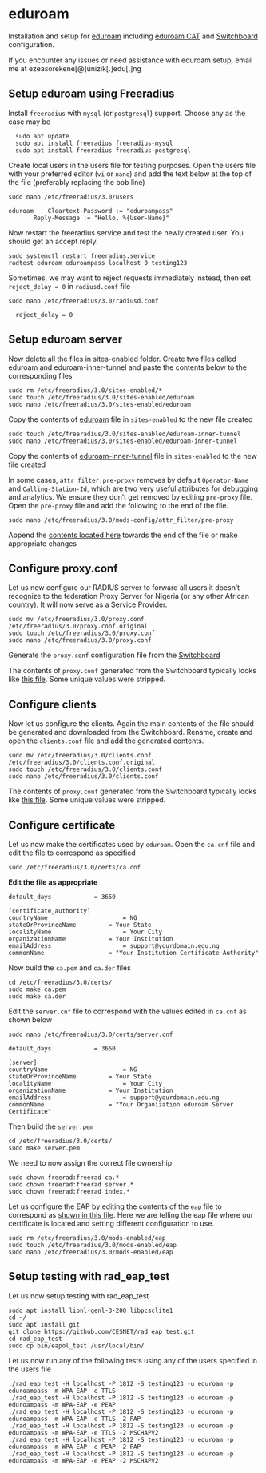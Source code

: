 # eduroam
Installation and setup for [eduroam](https://www.eduroam.org) including [eduroam CAT](https://cat.eduroam.org) and [Switchboard](https://switchboard.eduroam.africa) configuration.

If you encounter any issues or need assistance with eduroam setup, email me at ezeasorekene[@]unizik[.]edu[.]ng

## Setup eduroam using Freeradius
Install `freeradius` with `mysql` (or `postgresql`) support. Choose any as the case may be
```
  sudo apt update
  sudo apt install freeradius freeradius-mysql
  sudo apt install freeradius freeradius-postgresql
```

Create local users in the users file for testing purposes. Open the users file with your preferred editor (`vi` or `nano`) and add the text below at the top of the file (preferably replacing the bob line)
```
sudo nano /etc/freeradius/3.0/users
```

```
eduroam    Cleartext-Password := "eduroampass"
       Reply-Message := "Hello, %{User-Name}"
```
Now restart the freeradius service and test the newly created user. You should get an accept reply.
```
sudo systemctl restart freeradius.service
radtest eduroam eduroampass localhost 0 testing123
```
Sometimes, we may want to reject requests immediately instead, then set `reject_delay = 0` in `radiusd.conf` file
```
sudo nano /etc/freeradius/3.0/radiusd.conf
```
```
  reject_delay = 0
```
## Setup eduroam server
Now delete all the files in sites-enabled folder. Create two files called eduroam and eduroam-inner-tunnel and paste the contents below to the corresponding files
```
sudo rm /etc/freeradius/3.0/sites-enabled/*
sudo touch /etc/freeradius/3.0/sites-enabled/eduroam
sudo nano /etc/freeradius/3.0/sites-enabled/eduroam
```
Copy the contents of [eduroam](https://github.com/ezeasorekene/eduroam-ng/blob/master/sites-enabled/eduroam) file in `sites-enabled` to the new file created
```
sudo touch /etc/freeradius/3.0/sites-enabled/eduroam-inner-tunnel
sudo nano /etc/freeradius/3.0/sites-enabled/eduroam-inner-tunnel
```
Copy the contents of [eduroam-inner-tunnel](https://github.com/ezeasorekene/eduroam-ng/blob/master/sites-enabled/eduroam-inner-tunnel) file in `sites-enabled` to the new file created


In some cases, `attr_filter.pre-proxy` removes by default `Operator-Name` and `Calling-Station-Id`, which are two very useful attributes for debugging and analytics. We ensure they don’t get removed by editing `pre-proxy` file. Open the `pre-proxy` file and add the following to the end of the file.
```
sudo nano /etc/freeradius/3.0/mods-config/attr_filter/pre-proxy
```
Append the [contents located here](https://github.com/ezeasorekene/eduroam-ng/blob/master/others/pre-proxy) towards the end of the file or make appropriate changes

## Configure proxy.conf
Let us now configure our RADIUS server to forward all users it doesn’t recognize to the federation Proxy Server for Nigeria (or any other African country). It will now serve as a Service Provider.
```
sudo mv /etc/freeradius/3.0/proxy.conf /etc/freeradius/3.0/proxy.conf.original
sudo touch /etc/freeradius/3.0/proxy.conf
sudo nano /etc/freeradius/3.0/proxy.conf
```
Generate the `proxy.conf` configuration file from the [Switchboard](https://switchboard.eduroam.africa)

The contents of `proxy.conf` generated from the Switchboard typically looks like [this file](https://github.com/ezeasorekene/eduroam-ng/blob/master/switchboard/proxy.conf). Some unique values were stripped.

## Configure clients
Now let us configure the clients. Again the main contents of the file should be generated and downloaded from the Switchboard. Rename, create and open the `clients.conf` file and add the generated contents.
```
sudo mv /etc/freeradius/3.0/clients.conf /etc/freeradius/3.0/clients.conf.original
sudo touch /etc/freeradius/3.0/clients.conf
sudo nano /etc/freeradius/3.0/clients.conf
```
The contents of `proxy.conf` generated from the Switchboard typically looks like [this file](https://github.com/ezeasorekene/eduroam-ng/blob/master/switchboard/clients.conf). Some unique values were stripped.

## Configure certificate
Let us now make the certificates used by `eduroam`. Open the `ca.cnf` file and edit the file to correspond as specified
```
sudo /etc/freeradius/3.0/certs/ca.cnf
```
**Edit the file as appropriate**
```
default_days            = 3650

[certificate_authority]
countryName             		= NG
stateOrProvinceName     	= Your State
localityName            		= Your City
organizationName        	= Your Institution
emailAddress            		= support@yourdomain.edu.ng
commonName              	= "Your Institution Certificate Authority"
```
Now build the `ca.pem` and `ca.der` files
```
cd /etc/freeradius/3.0/certs/
sudo make ca.pem
sudo make ca.der
```
Edit the `server.cnf` file to correspond with the values edited in `ca.cnf` as shown below
```
sudo nano /etc/freeradius/3.0/certs/server.cnf
```
```
default_days            = 3650

[server]
countryName             		= NG
stateOrProvinceName     	= Your State
localityName            		= Your City
organizationName        	= Your Institution
emailAddress            		= support@yourdomain.edu.ng
commonName              	= "Your Organization eduroam Server Certificate"
```
Then build the `server.pem`
```
cd /etc/freeradius/3.0/certs/
sudo make server.pem
```
We need to now assign the correct file ownership
```
sudo chown freerad:freerad ca.*
sudo chown freerad:freerad server.*
sudo chown freerad:freerad index.*
```
Let us configure the EAP by editing the contents of the `eap` file to correspond as [shown in this file](https://github.com/ezeasorekene/eduroam-ng/blob/master/mods-enabled/eap). Here we are telling the eap file where our certificate is located and setting different configuration to use.
```
sudo rm /etc/freeradius/3.0/mods-enabled/eap
sudo touch /etc/freeradius/3.0/mods-enabled/eap
sudo nano /etc/freeradius/3.0/mods-enabled/eap
```
## Setup testing with rad_eap_test
Let us now setup testing with rad_eap_test
```
sudo apt install libnl-genl-3-200 libpcsclite1
cd ~/
sudo apt install git
git clone https://github.com/CESNET/rad_eap_test.git
cd rad_eap_test
sudo cp bin/eapol_test /usr/local/bin/
```
Let us now run any of the following tests using any of the users specified in the users file
```
./rad_eap_test -H localhost -P 1812 -S testing123 -u eduroam -p eduroampass -m WPA-EAP -e TTLS
./rad_eap_test -H localhost -P 1812 -S testing123 -u eduroam -p eduroampass -m WPA-EAP -e PEAP
./rad_eap_test -H localhost -P 1812 -S testing123 -u eduroam -p eduroampass -m WPA-EAP -e TTLS -2 PAP
./rad_eap_test -H localhost -P 1812 -S testing123 -u eduroam -p eduroampass -m WPA-EAP -e TTLS -2 MSCHAPV2
./rad_eap_test -H localhost -P 1812 -S testing123 -u eduroam -p eduroampass -m WPA-EAP -e PEAP -2 PAP
./rad_eap_test -H localhost -P 1812 -S testing123 -u eduroam -p eduroampass -m WPA-EAP -e PEAP -2 MSCHAPV2
```
